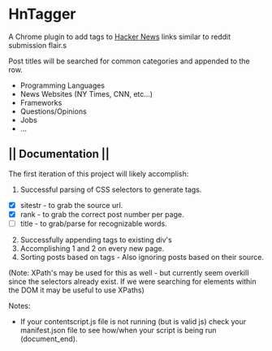 # HnTagger

A Chrome plugin to add tags to [Hacker News](http://news.ycombinator.com/) 
links similar to reddit submission flair.s

Post titles will be searched for common categories and appended to the row.
* Programming Languages 
* News Websites (NY Times, CNN, etc...)
* Frameworks 
* Questions/Opinions 
* Jobs
* ...

## || Documentation ||
The first iteration of this project will likely accomplish:

1. Successful parsing of CSS selectors to generate tags.
- [x] sitestr - to grab the source url.
- [x] rank  - to grab the correct post number per page.
- [ ] title - to grab/parse for recognizable words.
2. Successfully appending tags to existing div's
3. Accomplishing 1 and 2 on every new page.
4. Sorting posts based on tags - Also ignoring posts based on their source.

(Note: XPath's may be used for this as well - but currently seem overkill since
the selectors already exist.  If we were searching for elements within the DOM
it may be useful to use XPaths)



Notes:

- If your contentscript.js file is not running (but is valid js) check your
  manifest.json file to see how/when your script is being run (document_end).
  
